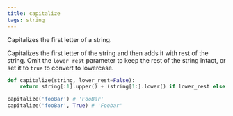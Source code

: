 ```yaml
---
title: capitalize
tags: string
---
```

Capitalizes the first letter of a string.

Capitalizes the first letter of the string and then adds it with rest of the string. Omit the `lower_rest` parameter to keep the rest of the string intact, or set it to `true` to convert to lowercase.

```python
def capitalize(string, lower_rest=False):
    return string[:1].upper() + (string[1:].lower() if lower_rest else string[1:])
```

```python
capitalize('fooBar') # 'FooBar'
capitalize('fooBar', True) # 'Foobar'
```
